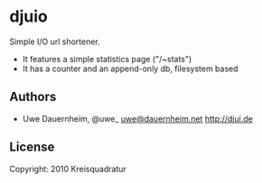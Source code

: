 # djuio

Simple I/O url shortener.

- It features a simple statistics page ("/~stats")
- It has a counter and an append-only db, filesystem based 

## Authors

- Uwe Dauernheim, @uwe_ uwe@dauernheim.net http://djui.de

## License

Copyright: 2010 Kreisquadratur
